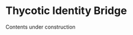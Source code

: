 [title]: # (Identity Bridge)
[tags]: # (introduction)
[priority]: # (1)
# Thycotic Identity Bridge

Contents under construction
